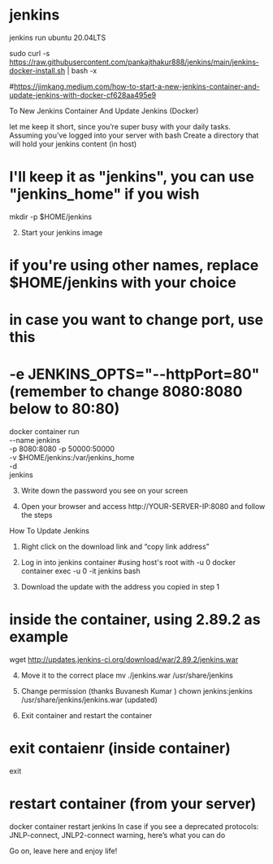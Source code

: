 # jenkins
jenkins run ubuntu 20.04LTS

sudo curl -s https://raw.githubusercontent.com/pankajthakur888/jenkins/main/jenkins-docker-install.sh | bash -x




#https://jimkang.medium.com/how-to-start-a-new-jenkins-container-and-update-jenkins-with-docker-cf628aa495e9

To New Jenkins Container And Update Jenkins (Docker)

let me keep it short, since you’re super busy with your daily tasks. Assuming you’ve logged into your server with bash
Create a directory that will hold your jenkins content (in host)

# I'll keep it as "jenkins", you can use "jenkins_home" if you wish
mkdir -p $HOME/jenkins


2. Start your jenkins image

# if you're using other names, replace $HOME/jenkins with your choice
# in case you want to change port, use this
# -e JENKINS_OPTS="--httpPort=80" (remember to change 8080:8080 below to 80:80)
docker container run \
--name jenkins \
-p 8080:8080 -p 50000:50000 \
-v $HOME/jenkins:/var/jenkins_home \
-d \
jenkins


3. Write down the password you see on your screen



5. Open your browser and access http://YOUR-SERVER-IP:8080 and follow the steps

How To Update Jenkins

1. Right click on the download link and “copy link address”



2. Log in into jenkins container
#using host's root with -u 0
docker container exec -u 0 -it jenkins bash



3. Download the update with the address you copied in step 1
# inside the container, using 2.89.2 as example
wget http://updates.jenkins-ci.org/download/war/2.89.2/jenkins.war



4. Move it to the correct place
mv ./jenkins.war /usr/share/jenkins
5. Change permission (thanks 
Buvanesh Kumar
)
chown jenkins:jenkins /usr/share/jenkins/jenkins.war (updated)



6. Exit container and restart the container
# exit contaienr (inside container)
exit
# restart container (from your server)
docker container restart jenkins
In case if you see a deprecated protocols: JNLP-connect, JNLP2-connect warning, here’s what you can do


Go on, leave here and enjoy life!





